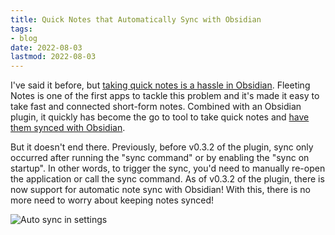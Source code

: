 ```yaml
---
title: Quick Notes that Automatically Sync with Obsidian
tags:
- blog
date: 2022-08-03
lastmod: 2022-08-03
---
```


I've said it before, but [taking quick notes is a hassle in Obsidian](put-quick-notes-into-obsidian-from-anywhere.md). Fleeting Notes is one of the first apps to tackle this problem and it's made it easy to take fast and connected short-form notes. Combined with an Obsidian plugin, it quickly has become the go to tool to take quick notes and [have them synced with Obsidian](sync-fleeting-notes-with-obsidian.md).

But it doesn't end there. Previously, before v0.3.2 of the plugin, sync only occurred after running the "sync command" or by enabling the "sync on startup". In other words, to trigger the sync, you'd need to manually re-open the application or call the sync command. As of v0.3.2 of the plugin, there is now support for automatic note sync with Obsidian! With this, there is no more need to worry about keeping notes synced!

![Auto sync in settings](posts/img/auto-sync-fleeting-notes.png)

